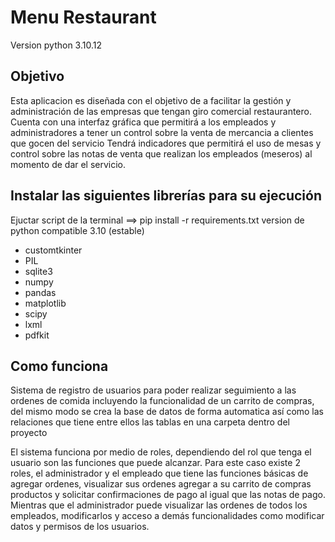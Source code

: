 # Menu Restaurant
Version python 3.10.12
## Objetivo
Esta aplicacion es diseñada con el objetivo de 
a facilitar la gestión y administración de las empresas que
tengan giro comercial restaurantero.
Cuenta con una interfaz gráfica que permitirá a los empleados
y administradores a tener un control sobre la venta de mercancia a clientes
que gocen del servicio
Tendrá indicadores que permitirá el uso de mesas y control sobre las notas de venta
que realizan los empleados  (meseros) al momento de dar el servicio. 
## Instalar las  siguientes librerías para su ejecución 
Ejuctar script de la terminal ==> pip install -r requirements.txt
version de python compatible 3.10 (estable)
- customtkinter
- PIL
- sqlite3
- numpy
- pandas
- matplotlib
- scipy
- lxml
- pdfkit

## Como funciona

Sistema de registro de usuarios para poder realizar seguimiento a las ordenes de comida 
incluyendo la funcionalidad de un carrito de compras, del mismo modo se crea la base de datos
de forma automatica así como las relaciones que tiene entre ellos las tablas en una 
carpeta dentro del proyecto

El sistema funciona por medio de roles, dependiendo del rol que tenga el usuario
son las funciones que puede alcanzar. Para este caso existe 2 roles, el administrador
y el empleado que tiene las funciones básicas de agregar ordenes, visualizar sus ordenes
agregar a su carrito de compras productos y solicitar confirmaciones de pago
al igual que las notas de pago. Mientras que el administrador puede visualizar las ordenes
de todos los empleados, modificarlos y acceso a demás funcionalidades como modificar datos
y permisos de los usuarios. 


